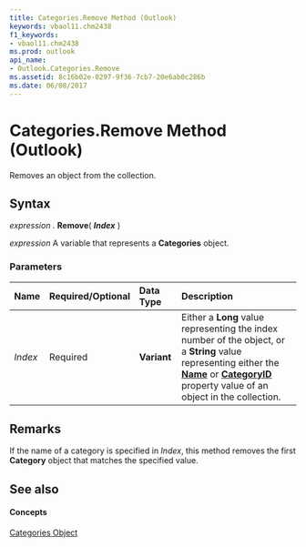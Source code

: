 ```yaml
---
title: Categories.Remove Method (Outlook)
keywords: vbaol11.chm2438
f1_keywords:
- vbaol11.chm2438
ms.prod: outlook
api_name:
- Outlook.Categories.Remove
ms.assetid: 8c16b02e-0297-9f36-7cb7-20e6ab0c286b
ms.date: 06/08/2017
---
```



# Categories.Remove Method (Outlook)

Removes an object from the collection.


## Syntax

 _expression_ . **Remove**( **_Index_** )

 _expression_ A variable that represents a **Categories** object.


### Parameters



|**Name**|**Required/Optional**|**Data Type**|**Description**|
|:-----|:-----|:-----|:-----|
| _Index_|Required| **Variant**|Either a **Long** value representing the index number of the object, or a **String** value representing either the **[Name](category-name-property-outlook.md)** or **[CategoryID](category-categoryid-property-outlook.md)** property value of an object in the collection.|

## Remarks

If the name of a category is specified in  _Index_, this method removes the first **Category** object that matches the specified value.


## See also


#### Concepts


[Categories Object](categories-object-outlook.md)

